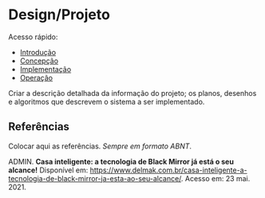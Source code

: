 # Design/Projeto

Acesso rápido:
  - [Introdução](./README.md)
  - [Concepção](./concepcao.md)
  - [Implementação](./implementacao.md)
  - [Operação](./operacao.md)

Criar a descrição detalhada da informação do projeto; os planos, desenhos e algoritmos que descrevem o sistema a ser implementado.

## Referências

Colocar aqui as referências. _Sempre em formato ABNT_.

ADMIN. **Casa inteligente: a tecnologia de Black Mirror já está o seu alcance!** Disponível em: <https://www.delmak.com.br/casa-inteligente-a-tecnologia-de-black-mirror-ja-esta-ao-seu-alcance/>. Acesso em: 23 mai. 2021.



